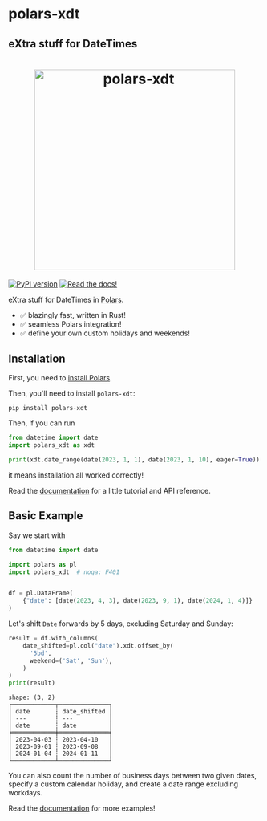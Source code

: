 # polars-xdt

## eXtra stuff for DateTimes

<h1 align="center">
	<img
		width="400"
		alt="polars-xdt"
		src="https://github.com/MarcoGorelli/polars-xdt/assets/33491632/928c68c4-4e71-45a7-bc89-14922c7ce61b">
</h1>

[![PyPI version](https://badge.fury.io/py/polars-xdt.svg)](https://badge.fury.io/py/polars-xdt)
[![Read the docs!](https://img.shields.io/badge/Read%20the%20docs!-coolgreen?style=flat&link=https://marcogorelli.github.io/polars-xdt-docs/)](https://marcogorelli.github.io/polars-xdt-docs/)

eXtra stuff for DateTimes in [Polars](https://www.pola.rs/).

- ✅ blazingly fast, written in Rust!
- ✅ seamless Polars integration!
- ✅ define your own custom holidays and weekends!

Installation
------------

First, you need to [install Polars](https://pola-rs.github.io/polars/user-guide/installation/).

Then, you'll need to install `polars-xdt`:
```console
pip install polars-xdt
```

Then, if you can run
```python
from datetime import date
import polars_xdt as xdt

print(xdt.date_range(date(2023, 1, 1), date(2023, 1, 10), eager=True))
```
it means installation all worked correctly!

Read the [documentation](https://marcogorelli.github.io/polars-xdt-docs/) for a little tutorial and API reference.

Basic Example
-------------
Say we start with
```python
from datetime import date

import polars as pl
import polars_xdt  # noqa: F401


df = pl.DataFrame(
    {"date": [date(2023, 4, 3), date(2023, 9, 1), date(2024, 1, 4)]}
)
```

Let's shift `Date` forwards by 5 days, excluding Saturday and Sunday:

```python
result = df.with_columns(
    date_shifted=pl.col("date").xdt.offset_by(
      '5bd',
      weekend=('Sat', 'Sun'),
    )
)
print(result)
```
```
shape: (3, 2)
┌────────────┬──────────────┐
│ date       ┆ date_shifted │
│ ---        ┆ ---          │
│ date       ┆ date         │
╞════════════╪══════════════╡
│ 2023-04-03 ┆ 2023-04-10   │
│ 2023-09-01 ┆ 2023-09-08   │
│ 2024-01-04 ┆ 2024-01-11   │
└────────────┴──────────────┘
```

You can also count the number of business days between two given dates, specify a custom
calendar holiday, and create a date range excluding workdays.

Read the [documentation](https://marcogorelli.github.io/polars-xdt-docs/) for more examples!
